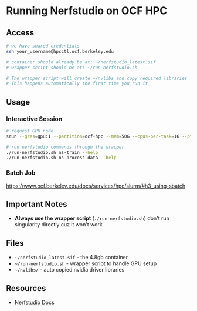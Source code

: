 # Running Nerfstudio on OCF HPC 

## Access

   ```bash
   # we have shared credentials
   ssh your_username@hpcctl.ocf.berkeley.edu

   # container should already be at: ~/nerfstudio_latest.sif
   # wrapper script should be at: ~/run-nerfstudio.sh

   # The wrapper script will create ~/nvlibs and copy required libraries
   # This happens automatically the first time you run it
   ```

## Usage

### Interactive Session

```bash
# request GPU node
srun --gres=gpu:1 --partition=ocf-hpc --mem=50G --cpus-per-task=16 --pty bash

# run nerfstudio commands through the wrapper
./run-nerfstudio.sh ns-train --help
./run-nerfstudio.sh ns-process-data --help
```

### Batch Job

https://www.ocf.berkeley.edu/docs/services/hpc/slurm/#h3_using-sbatch



## Important Notes

- **Always use the wrapper script** (`./run-nerfstudio.sh`)  don't run singularity directly cuz it won't work

## Files

- `~/nerfstudio_latest.sif` - the 4.8gb container 
- `~/run-nerfstudio.sh` - wrapper script to handle GPU setup
- `~/nvlibs/` - auto copied nvidia driver libraries 

## Resources

- [Nerfstudio Docs](https://docs.nerf.studio/)

